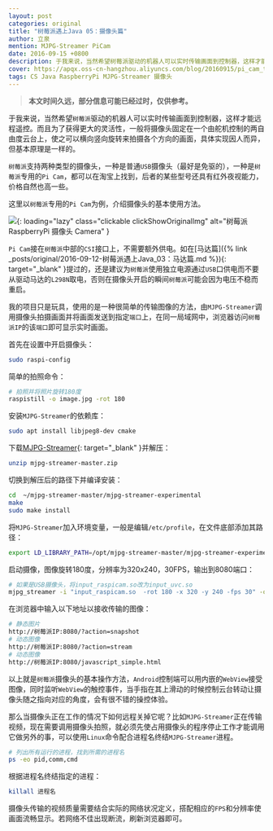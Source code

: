 ```yaml
---
layout: post
categories: original
title: "树莓派遇上Java 05：摄像头篇"
author: 立泉
mention: MJPG-Streamer PiCam
date: 2016-09-15 +0800
description: 于我来说，当然希望树莓派驱动的机器人可以实时传输画面到控制器，这样才能远程遥控。而且为了获得更大的灵活性，一般将摄像头固定在一个由舵机控制的两自由度云台上，使之可以横向竖向旋转来拍摄各个方向的画面，具体实现因人而异，但基本原理是一样的。
cover: https://apqx.oss-cn-hangzhou.aliyuncs.com/blog/20160915/pi_cam_thumb.jpg
tags: CS Java RaspberryPi MJPG-Streamer 摄像头
---
```


> **本文时间久远，部分信息可能已经过时，仅供参考。**

于我来说，当然希望`树莓派`驱动的机器人可以实时传输画面到控制器，这样才能远程遥控。而且为了获得更大的灵活性，一般将摄像头固定在一个由舵机控制的两自由度云台上，使之可以横向竖向旋转来拍摄各个方向的画面，具体实现因人而异，但基本原理是一样的。

`树莓派`支持两种类型的摄像头，一种是普通`USB`摄像头（最好是免驱的），一种是`树莓派`专用的`Pi Cam`，都可以在淘宝上找到，后者的某些型号还具有红外夜视能力，价格自然也高一些。

这里以`树莓派`专用的`Pi Cam`为例，介绍摄像头的基本使用方法。

![](https://apqx.oss-cn-hangzhou.aliyuncs.com/blog/20160915/pi_cam_thumb.jpg){: loading="lazy" class="clickable clickShowOriginalImg" alt="树莓派 RaspberryPi 摄像头 Camera" }

`Pi Cam`接在`树莓派`中部的`CSI`接口上，不需要额外供电。如在[马达篇]({% link _posts/original/2016-09-12-树莓派遇上Java_03：马达篇.md %}){: target="_blank" }提过的，还是建议为`树莓派`使用独立电源通过`USB`口供电而不要从驱动马达的`L298N`取电，否则在摄像头开启的瞬间`树莓派`可能会因为电压不稳而重启。

我的项目只是玩具，使用的是一种很简单的传输图像的方法，由`MJPG-Streamer`调用摄像头拍摄画面并将画面发送到指定`端口`上，在同一局域网中，浏览器访问`树莓派IP`的该`端口`即可显示实时画面。

首先在设置中开启摄像头：

```sh
sudo raspi-config
```

简单的拍照命令：

```sh
# 拍照并将照片旋转180度
raspistill -o image.jpg -rot 180
```

安装`MJPG-Streamer`的依赖库：

```sh
sudo apt install libjpeg8-dev cmake
```

下载[MJPG-Streamer](https://github.com/jacksonliam/mjpg-streamer){: target="_blank" }并解压：

```sh
unzip mjpg-streamer-master.zip
```

切换到解压后的路径下并编译安装：

```sh
cd  ~/mjpg-streamer-master/mjpg-streamer-experimental
make
sudo make install
```

将`MJPG-Streamer`加入环境变量，一般是编辑`/etc/profile`，在文件底部添加其路径：

```sh
export LD_LIBRARY_PATH=/opt/mjpg-streamer-master/mjpg-streamer-experimental/
```

启动摄像，图像旋转180度，分辨率为320x240，30FPS，输出到8080端口：

```sh
# 如果是USB摄像头，将input_raspicam.so改为input_uvc.so
mjpg_streamer -i "input_raspicam.so  -rot 180 -x 320 -y 240 -fps 30" -o "output_http.so –p 8080 -w /usr/local/www"
```

在浏览器中输入以下地址以接收传输的图像：

```sh
# 静态图片
http://树莓派IP:8080/?action=snapshot
# 动态图像
http://树莓派IP:8080/?action=stream
# 动态图像
http://树莓派IP:8080/javascript_simple.html
```

以上就是`树莓派`摄像头的基本操作方法，`Android`控制端可以用内嵌的`WebView`接受图像，同时监听`WebView`的触控事件，当手指在其上滑动的时候控制云台转动让摄像头随之指向对应的角度，会有很不错的操控体验。

那么当摄像头正在工作的情况下如何远程关掉它呢？比如`MJPG-Streamer`正在传输视频，现在需要调用摄像头拍照，就必须先使占用摄像头的程序停止工作才能调用它做另外的事，可以使用`Linux`命令配合进程名终结`MJPG-Streamer`进程。

```sh
# 列出所有运行的进程，找到所需的进程名
ps -eo pid,comm,cmd
```

根据进程名终结指定的进程：

```sh
killall 进程名
```

摄像头传输的视频质量需要结合实际的网络状况定义，搭配相应的`FPS`和分辨率使画面流畅显示。若网络不佳出现断流，刷新浏览器即可。